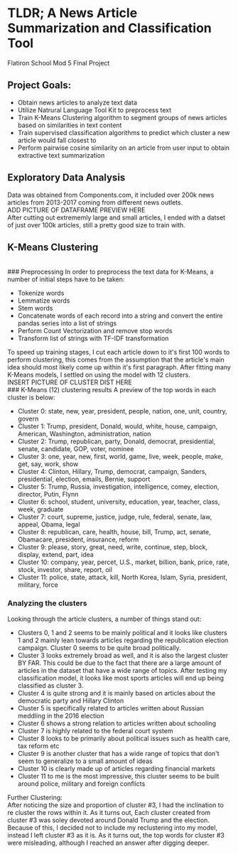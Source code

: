 
# TLDR; A News Article Summarization and Classification Tool
Flatiron School Mod 5 Final Project
## Project Goals:
<ul>
  <li>Obtain news articles to analyze text data</li>
  <li>Utilize Natrural Language Tool Kit to preprocess text</li>
  <li>Train K-Means Clustering algorithm to segment groups of news articles based on similarities in text content</li>
  <li>Train supervised classification algorithms to predict which cluster a new article would fall closest to</li>
  <li>Perform pairwise cosine similarity on an article from user input to obtain extractive text summarization</li>
</ul>

## Exploratory Data Analysis
Data was obtained from Components.com, it included over 200k news articles from 2013-2017 coming from different news outlets.<br> 
ADD PICTURE OF DATAFRAME PREVIEW HERE<br>
After cutting out extrememly large and small articles, I ended with a datset of just over 100k articles, still a pretty good size to train with.

## K-Means Clustering
<br>
### Preprocessing
In order to preprocess the text data for K-Means, a number of initial steps have to be taken:<br>
<ul>
  <li>Tokenize words</li>
  <li>Lemmatize words</li>
  <li>Stem words</li>
  <li>Concatenate words of each record into a string and convert the entire pandas series into a list of strings</li>
  <li>Perform Count Vectorization and remove stop words</li>
  <li>Transform list of strings with TF-IDF transformation</li>
 </ul>
To speed up training stages, I cut each article down to it's first 100 words to perform clustering, this comes from the assumption that the article's main idea should most likely come up within it's first paragraph. After fitting many K-Means models, I settled on using the model with 12 clusters.
<br>
INSERT PICTURE OF CLUSTER DIST HERE<br>
### K-Means (12) clustering results
A preview of the top words in each cluster is below:<br> 
<ul>
  <li>Cluster 0: state, new, year, president, people, nation, one, unit, country, govern</li>
  <li>Cluster 1: Trump, president, Donald, would, white, house, campaign, American, Washington, administration, nation</li>
  <li>Cluster 2: Trump, republican, party, Donald, democrat, presidential, senate, candidate, GOP, voter, nominee</li>
  <li>Cluster 3: one, year, new, first, world, game, live, week, people, make, get, say, work, show</li>
  <li>Cluster 4: Clinton, Hillary, Trump, democrat, campaign, Sanders, presidential, election, emails, Bernie, support</li>
  <li>Cluster 5: Trump, Russia, investigation, intelligence, comey, election, director, Putin, Flynn</li>
  <li>Cluster 6: school, student, university, education, year, teacher, class, week, graduate</li>
  <li>Cluster 7: court, supreme, justice, judge, rule, federal, senate, law, appeal, Obama, legal</li>
  <li>Cluster 8: republican, care, health, house, bill, Trump, act, senate, Obamacare, president, insurance, reform</li>
  <li>Cluster 9: please, story, great, need, write, continue, step, block, display, extend, part, idea</li>
  <li>Cluster 10: company, year, percet, U.S., market, billion, bank, price, rate, stock, investor, share, report, oil</li>
  <li>Cluster 11: police, state, attack, kill, North Korea, Islam, Syria, president, military, force</li>
</ul>  

### Analyzing the clusters
Looking through the article clusters, a number of things stand out:
<ul>
  <li>Clusters 0, 1 and 2 seems to be mainly political and it looks like clusters 1 and 2 mainly lean towards articles regarding the republication election campaign. Cluster 0 seems to be quite broad politically.</li>
  <li>Cluster 3 looks extremely broad as well, and it is also the largest cluster BY FAR. This could be due to the fact that there are a large amount of articles in the dataset that have a wide range of topics. After testing my classification model, it looks like most sports articles will end up being classified as cluster 3.</li>
  <li>Cluster 4 is quite strong and it is mainly based on articles about the democratic party and Hillary Clinton</li>
  <li>Cluster 5 is specifically related to articles written about Russian meddling in the 2016 election </li>
  <li>Cluster 6 shows a strong relation to articles written about schooling</li>
  <li>Cluster 7 is highly related to the federal court system</li>
  <li>Cluster 8 looks to be primarily about political issues such as health care, tax reform etc </li>
  <li>Cluster 9 is another cluster that has a wide range of topics that don't seem to generalize to a small amount of ideas</li>
  <li>Cluster 10 is clearly made up of articles regarding financial markets</li>
  <li>Cluster 11 to me is the most impressive, this cluster seems to be built around police, military and foreign conflicts</li>
</ul>

Further Clustering:<br>
After noticing the size and proportion of cluster #3, I had the inclination to re cluster the rows within it. As it turns out, Each cluster created from cluster #3 was soley devoted around Donald Trump and the election. Because of this, I decided not to include my reclustering into my model, instead I left cluster #3 as it is. As it turns out, the top words for cluster #3 were misleading, although I reached an answer after digging deeper.<br><br>
